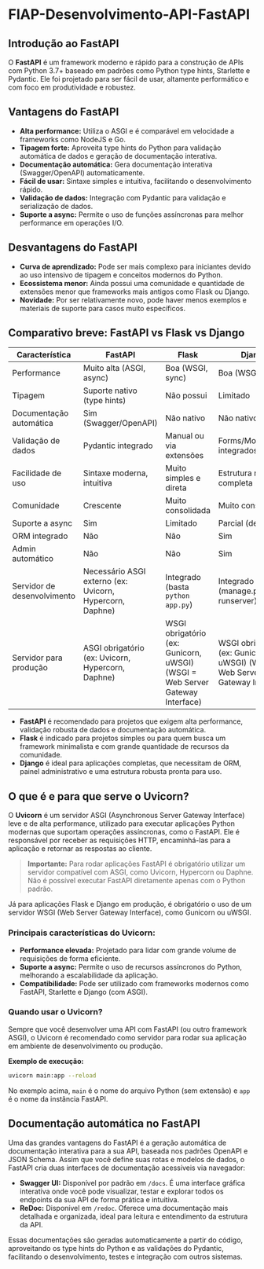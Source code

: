 # FIAP-Desenvolvimento-API-FastAPI

## Introdução ao FastAPI

O **FastAPI** é um framework moderno e rápido para a construção de APIs com Python 3.7+ baseado em padrões como Python type hints, Starlette e Pydantic. Ele foi projetado para ser fácil de usar, altamente performático e com foco em produtividade e robustez.

## Vantagens do FastAPI

- **Alta performance:** Utiliza o ASGI e é comparável em velocidade a frameworks como NodeJS e Go.
- **Tipagem forte:** Aproveita type hints do Python para validação automática de dados e geração de documentação interativa.
- **Documentação automática:** Gera documentação interativa (Swagger/OpenAPI) automaticamente.
- **Fácil de usar:** Sintaxe simples e intuitiva, facilitando o desenvolvimento rápido.
- **Validação de dados:** Integração com Pydantic para validação e serialização de dados.
- **Suporte a async:** Permite o uso de funções assíncronas para melhor performance em operações I/O.

## Desvantagens do FastAPI

- **Curva de aprendizado:** Pode ser mais complexo para iniciantes devido ao uso intensivo de tipagem e conceitos modernos do Python.
- **Ecossistema menor:** Ainda possui uma comunidade e quantidade de extensões menor que frameworks mais antigos como Flask ou Django.
- **Novidade:** Por ser relativamente novo, pode haver menos exemplos e materiais de suporte para casos muito específicos.

## Comparativo breve: FastAPI vs Flask vs Django

| Característica           | FastAPI                        | Flask                                         | Django                      |
|--------------------------|-------------------------------|-----------------------------------------------|-----------------------------|
| Performance              | Muito alta (ASGI, async)       | Boa (WSGI, sync)                              | Boa (WSGI, sync)            |
| Tipagem                  | Suporte nativo (type hints)    | Não possui                                    | Limitado                    |
| Documentação automática  | Sim (Swagger/OpenAPI)          | Não nativo                                    | Não nativo                  |
| Validação de dados       | Pydantic integrado             | Manual ou via extensões                       | Forms/ModelForms integrados |
| Facilidade de uso        | Sintaxe moderna, intuitiva     | Muito simples e direta                        | Estrutura robusta e completa|
| Comunidade               | Crescente                      | Muito consolidada                             | Muito consolidada           |
| Suporte a async          | Sim                            | Limitado                                      | Parcial (desde 3.1)         |
| ORM integrado            | Não                            | Não                                           | Sim                         |
| Admin automático         | Não                            | Não                                           | Sim                         |
| Servidor de desenvolvimento | Necessário ASGI externo (ex: Uvicorn, Hypercorn, Daphne) | Integrado (basta `python app.py`)           | Integrado (manage.py runserver) |
| Servidor para produção   | ASGI obrigatório (ex: Uvicorn, Hypercorn, Daphne) | WSGI obrigatório (ex: Gunicorn, uWSGI) (WSGI = Web Server Gateway Interface) | WSGI obrigatório (ex: Gunicorn, uWSGI) (WSGI = Web Server Gateway Interface) |

- **FastAPI** é recomendado para projetos que exigem alta performance, validação robusta de dados e documentação automática.
- **Flask** é indicado para projetos simples ou para quem busca um framework minimalista e com grande quantidade de recursos da comunidade.
- **Django** é ideal para aplicações completas, que necessitam de ORM, painel administrativo e uma estrutura robusta pronta para uso.

## O que é e para que serve o Uvicorn?

O **Uvicorn** é um servidor ASGI (Asynchronous Server Gateway Interface) leve e de alta performance, utilizado para executar aplicações Python modernas que suportam operações assíncronas, como o FastAPI. Ele é responsável por receber as requisições HTTP, encaminhá-las para a aplicação e retornar as respostas ao cliente.

> **Importante:** Para rodar aplicações FastAPI é obrigatório utilizar um servidor compatível com ASGI, como Uvicorn, Hypercorn ou Daphne. Não é possível executar FastAPI diretamente apenas com o Python padrão.

Já para aplicações Flask e Django em produção, é obrigatório o uso de um servidor WSGI (Web Server Gateway Interface), como Gunicorn ou uWSGI.

### Principais características do Uvicorn:
- **Performance elevada:** Projetado para lidar com grande volume de requisições de forma eficiente.
- **Suporte a async:** Permite o uso de recursos assíncronos do Python, melhorando a escalabilidade da aplicação.
- **Compatibilidade:** Pode ser utilizado com frameworks modernos como FastAPI, Starlette e Django (com ASGI).

### Quando usar o Uvicorn?
Sempre que você desenvolver uma API com FastAPI (ou outro framework ASGI), o Uvicorn é recomendado como servidor para rodar sua aplicação em ambiente de desenvolvimento ou produção.

**Exemplo de execução:**
```bash
uvicorn main:app --reload
```
No exemplo acima, `main` é o nome do arquivo Python (sem extensão) e `app` é o nome da instância FastAPI.

## Documentação automática no FastAPI

Uma das grandes vantagens do FastAPI é a geração automática de documentação interativa para a sua API, baseada nos padrões OpenAPI e JSON Schema. Assim que você define suas rotas e modelos de dados, o FastAPI cria duas interfaces de documentação acessíveis via navegador:

- **Swagger UI:** Disponível por padrão em `/docs`. É uma interface gráfica interativa onde você pode visualizar, testar e explorar todos os endpoints da sua API de forma prática e intuitiva.
- **ReDoc:** Disponível em `/redoc`. Oferece uma documentação mais detalhada e organizada, ideal para leitura e entendimento da estrutura da API.

Essas documentações são geradas automaticamente a partir do código, aproveitando os type hints do Python e as validações do Pydantic, facilitando o desenvolvimento, testes e integração com outros sistemas.